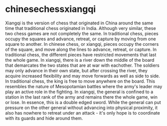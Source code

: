 # chinesechessxiangqi
Xiangqi is the version of chess that originated in China around the same time that traditional chess originated in India. Although very similar, these two chess games are not completely the same.
In traditional chess, pieces occupy the squares and advance, retreat, or capture by moving from one square to another. In chinese chess, or xiangqi, pieces occupy the corners of the square,
and move along the lines to advance, retreat, or capture. In traditional chess, the different pieces have restricted movements that last the whole game. In xiangqi, there is a river
down the middle of the board that demarcates the two states that are at war with eachother. The soldiers may only advance in their own state, but after crossing the river, they acquire increased
flexibility and may move forwards as well as side to side. In traditional chess, the king is free to move anywhere on the board. This resembles the nature of Mesopotamian battles where the 
army's leader may play an active role in the fighting. In xiangqi, the general is confined to a station in the last rank of the army and remains there the whole game, win or lose. In essence, 
this is a double edged sword. While the general can put pressure on the other general without advancing into physical proximity, it also has nowhere to retreat under an attack - it's only hope is 
to coordinate with its guards and hide around them. 



